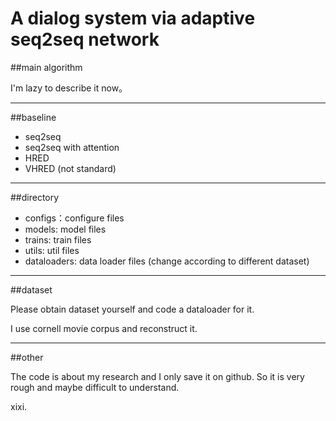 A dialog system via adaptive seq2seq network
==========

##main algorithm

I'm lazy to describe it now。
____________

##baseline

* seq2seq
* seq2seq with attention
* HRED
* VHRED (not standard)
______________


##directory

* configs：configure files
* models: model files
* trains: train files
* utils: util files
* dataloaders: data loader files (change according to different dataset)

___________

##dataset 

Please obtain dataset yourself and code a dataloader for it.

I use cornell movie corpus and reconstruct it.

____________

##other

The code is about my research and I only save it on github. So it is very rough and maybe difficult to understand. 

xixi.


